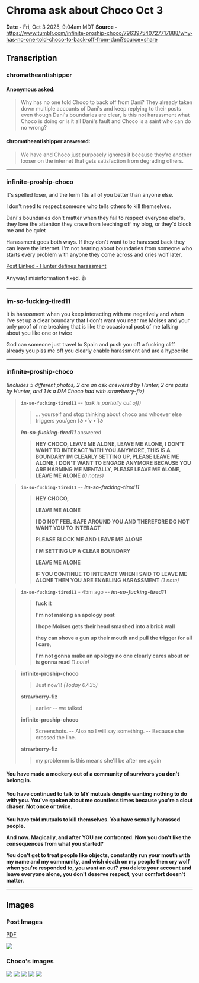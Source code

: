 # Chroma ask about Choco Oct 3

**Date -** Fri, Oct 3 2025, 9:04am MDT
**Source -** https://www.tumblr.com/infinite-proship-choco/796397540727717888/why-has-no-one-told-choco-to-back-off-from-dani?source=share

## Transcription

### **chromatheantishipper**
#### **Anonymous asked:**
> Why has no one told Choco to back off from Dani? They already taken down multiple accounts of Dani's and keep replying to their posts even though Dani's boundaries are clear, is this not harassment what Choco is doing or is it all Dani's fault and Choco is a saint who can do no wrong?

#### **chromatheantishipper answered:**
> We have and Choco just purposely ignores it because they're another looser on the internet that gets satisfaction from degrading others.

---

### infinite-proship-choco
It's spelled loser, and the term fits all of you better than anyone else.

I don't need to respect someone who tells others to kill themselves.

Dani's boundaries don't matter when they fail to respect everyone else's, they love the attention they crave from leeching off my blog, or they'd block me and be quiet

Harassment goes both ways. If they don't want to be harassed back they can leave the internet. I'm not hearing about boundaries from someone who starts every problem with anyone they come across and cries wolf later.

[Post Linked - Hunter defines harassment](Hunter%20defining%20harassment.md)

Anyway! misinformation fixed. 👍

---

### im-so-fucking-tired11

It is harassment when you keep interacting with me negatively and when I've set up a clear boundary that I don't want you near me Moises and your only proof of me breaking that is like the occasional post of me talking about you like one or twice

God can someone just travel to Spain and push you off a fucking cliff already you piss me off you clearly enable harassment and are a hypocrite

---

### infinite-proship-choco

*(Includes 5 different photos, 
2 are an ask answered by Hunter, 
2 are posts by Hunter, 
and 1 is a DM Choco had with strawberry-fiz)*

> **`im-so-fucking-tired11`**
> \--
> *(ask is partially cut off)*
> > ... yourself and stop thinking about choco and whoever else triggers you/gen 
> > (૭ •̀ v •́ )૭
> 
> ***im-so-fucking-tired11*** answered
> > **HEY CHOCO, LEAVE ME ALONE, LEAVE ME ALONE, I DON'T WANT TO INTERACT WITH YOU ANYMORE, THIS IS A BOUNDARY IM CLEARLY SETTING UP, PLEASE LEAVE ME ALONE, I DON'T WANT TO ENGAGE ANYMORE BECAUSE YOU ARE HARMING ME MENTALLY, PLEASE LEAVE ME ALONE, LEAVE ME ALONE**
>  _(0 notes)_

> **`im-so-fucking-tired11`**
> \--
> ***im-so-fucking-tired11***
> > **HEY CHOCO,**
> >
> > **LEAVE ME ALONE**
> >
> > **I DO NOT FEEL SAFE AROUND YOU AND THEREFORE DO NOT WANT YOU TO INTERACT**
> >
> > **PLEASE BLOCK ME AND LEAVE ME ALONE**
> >
> > **I'M SETTING UP A CLEAR BOUNDARY**
> >
> >**LEAVE ME ALONE**
> >
> >**IF YOU CONTINUE TO INTERACT WHEN I SAID TO LEAVE ME ALONE THEN YOU ARE ENABLING HARASSMENT** 
> _(1 note)_

> **`im-so-fucking-tired11`** - 45m ago
> \--
> ***im-so-fucking-tired11*** 
> > **fuck it**
> >
> >**I'm not making an apology post**
> >
> >**I hope Moises gets their head smashed into a brick wall**
> >
> >**they can shove a gun up their mouth and pull the trigger for all I care,**
> >
> >**I'm not gonna make an apology no one clearly cares about or is gonna read** 
> _(1 note)_

> **infinite-proship-choco** 
> > Just now?! 
> _(Today 07:35)_
>
> **strawberry-fiz** 
>> earlier
>> \--
>> we talked
>
> **infinite-proship-choco** 
> > Screenshots.
> > \--
> > Also no I will say something.
> > \--
> > Because she crossed the line.
>
> **strawberry-fiz** 
> > my problemm is this means she'll be after me again

#### **You have made a mockery out of a community of survivors you don't belong in.**

#### You have continued to talk to MY mutuals despite wanting nothing to do with you. **You've spoken about me countless times because you're a clout chaser. Not once or twice.**

**You have told mutuals to kill themselves. You have sexually harassed people.**

**And now. Magically, and after YOU are confronted. Now you don't like the consequences from what you started?**

**You don't get to treat people like objects, constantly run your mouth with my name and my community, and wish death on my people then cry wolf when you're responded to, you want an out? you delete your account and leave everyone alone, you don't deserve respect, your comfort doesn't matter**.

---

## Images

### Post Images

[PDF](chroma_ask_about_choco_oct_3_main.pdf)

![](chroma_ask_about_choco_oct_3_main.png)

### Choco's images
![](chroma_ask_about_choco_oct_3_1.png)
![](chroma_ask_about_choco_oct_3_2.png)
![](chroma_ask_about_choco_oct_3_3.png)
![](chroma_ask_about_choco_oct_3_4.png)
![](chroma_ask_about_choco_oct_3_5.png)
